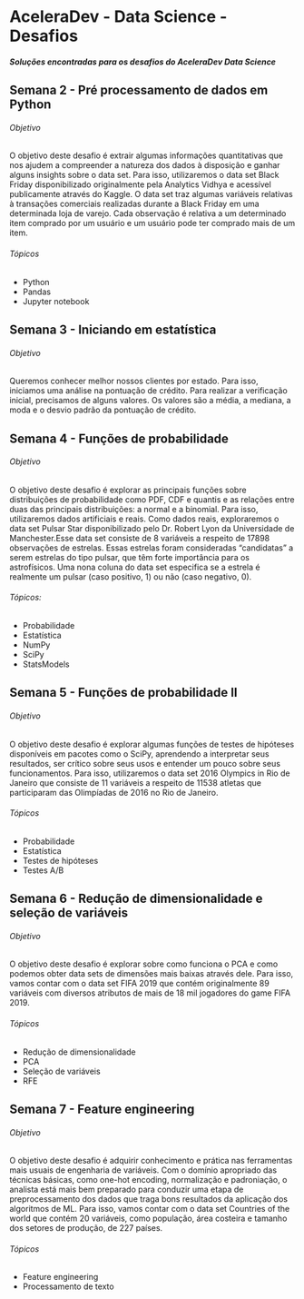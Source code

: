 # AceleraDev - Data Science - Desafios
##### Soluções encontradas para os desafios do AceleraDev Data Science

## Semana 2 - Pré processamento de dados em Python
###### Objetivo
O objetivo deste desafio é extrair algumas informações quantitativas que nos ajudem a compreender a natureza dos dados à disposição e ganhar alguns insights sobre o data set. Para isso, utilizaremos o data set Black Friday disponibilizado originalmente pela Analytics Vidhya e acessível publicamente através do Kaggle. O data set traz algumas variáveis relativas à transações comerciais realizadas durante a Black Friday em uma determinada loja de varejo. Cada observação é relativa a um determinado item comprado por um usuário e um usuário pode ter comprado mais de um item.

###### Tópicos
<ul>
  <li>Python</li>
  <li>Pandas</li>
  <li>Jupyter notebook</li> 
</ul>

## Semana 3 - Iniciando em estatística
###### Objetivo
Queremos conhecer melhor nossos clientes por estado. Para isso, iniciamos uma análise na pontuação de crédito. Para realizar a verificação inicial, precisamos de alguns valores. Os valores são a média, a mediana, a moda e o desvio padrão da pontuação de crédito.

## Semana 4 - Funções de probabilidade
###### Objetivo
O objetivo deste desafio é explorar as principais funções sobre distribuições de probabilidade como PDF, CDF e quantis e as relações entre duas das principais distribuições: a normal e a binomial.
Para isso, utilizaremos dados artificiais e reais. Como dados reais, exploraremos o data set Pulsar Star disponibilizado pelo Dr. Robert Lyon da Universidade de Manchester.Esse data set consiste de 8 variáveis a respeito de 17898 observações de estrelas. Essas estrelas foram consideradas “candidatas” a serem estrelas do tipo pulsar, que têm forte importância para os astrofísicos. Uma nona coluna do data set especifica se a estrela é realmente um pulsar (caso positivo, 1) ou não (caso negativo, 0).

###### Tópicos:

* Probabilidade
* Estatística
* NumPy
* SciPy
* StatsModels

## Semana 5 - Funções de probabilidade II

###### Objetivo
O objetivo deste desafio é explorar algumas funções de testes de hipóteses disponíveis em pacotes como o SciPy, aprendendo a interpretar seus resultados, ser crítico sobre seus usos e entender um pouco sobre seus funcionamentos. Para isso, utilizaremos o data set 2016 Olympics in Rio de Janeiro que consiste de 11 variáveis a respeito de 11538 atletas que participaram das Olimpíadas de 2016 no Rio de Janeiro.

###### Tópicos
* Probabilidade
* Estatística
* Testes de hipóteses
* Testes A/B

## Semana  6 - Redução de dimensionalidade e seleção de variáveis

###### Objetivo
O objetivo deste desafio é explorar sobre como funciona o PCA e como podemos obter data sets de dimensões mais baixas através dele. Para isso, vamos contar com o data set FIFA 2019 que contém originalmente 89 variáveis com diversos atributos de mais de 18 mil jogadores do game FIFA 2019.

###### Tópicos
* Redução de dimensionalidade
* PCA
* Seleção de variáveis
* RFE

## Semana 7 - Feature engineering
###### Objetivo
O objetivo deste desafio é adquirir conhecimento e prática nas ferramentas mais usuais de engenharia de variáveis. Com o domínio apropriado das técnicas básicas, como one-hot encoding, normalização e padroniação, o analista está mais bem preparado para conduzir uma etapa de preprocessamento dos dados que traga bons resultados da aplicação dos algoritmos de ML. Para isso, vamos contar com o data set Countries of the world que contém 20 variáveis, como população, área costeira e tamanho dos setores de produção, de 227 países.

###### Tópicos
* Feature engineering
* Processamento de texto
